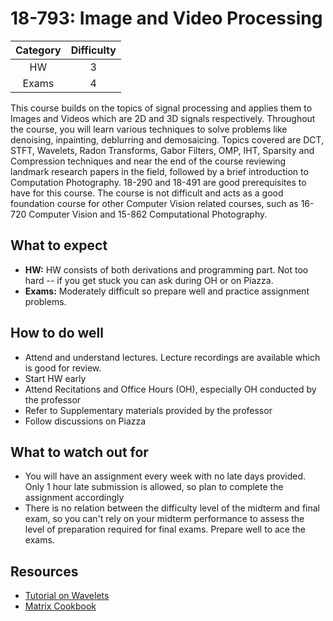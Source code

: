 # 18-793: Image and Video Processing

| Category | Difficulty |
|:-:       | :-:        |
| HW       | 3          |
| Exams    | 4          |

This course builds on the topics of signal processing and applies them to Images and Videos which are 2D and 3D signals respectively. Throughout the course, you will learn various techniques to solve problems like denoising, inpainting, deblurring and demosaicing. Topics covered are DCT, STFT, Wavelets, Radon Transforms, Gabor Filters, OMP, IHT, Sparsity and Compression techniques and near the end of the course reviewing landmark research papers in the field, followed by a brief introduction to Computation Photography. 18-290 and 18-491 are good prerequisites to have for this course. The course is not difficult and acts as a good foundation course for other Computer Vision related courses, such as 16-720 Computer Vision and 15-862 Computational Photography.

## What to expect

- **HW:** HW consists of both derivations and programming part. Not too hard -- if you get stuck you can ask during OH or on Piazza.
- **Exams:** Moderately difficult so prepare well and practice assignment problems.

## How to do well

- Attend and understand lectures. Lecture recordings are available which is good for review.
- Start HW early
- Attend Recitations and Office Hours (OH), especially OH conducted by the professor
- Refer to Supplementary materials provided by the professor
- Follow discussions on Piazza

## What to watch out for

- You will have an assignment every week with no late days provided. Only 1 hour late submission is allowed, so plan to complete the assignment accordingly
- There is no relation between the difficulty level of the midterm and final exam, so you can't rely on your midterm performance to assess the level of preparation required for final exams. Prepare well to ace the exams.

## Resources

- [Tutorial on Wavelets](http://web.iitd.ac.in/~sumeet/WaveletTutorial.pdf)
- [Matrix Cookbook](https://www.math.uwaterloo.ca/~hwolkowi/matrixcookbook.pdf)
